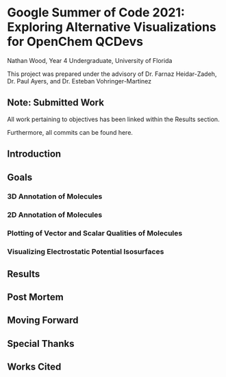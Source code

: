 # Google Summer of Code 2021: Exploring Alternative Visualizations for OpenChem QCDevs
Nathan Wood, Year 4 Undergraduate, University of Florida

This project was prepared under the advisory of Dr. Farnaz Heidar-Zadeh, Dr. Paul Ayers, and Dr. Esteban Vohringer-Martinez 

## Note: Submitted Work
All work pertaining to objectives has been linked within the Results section.

Furthermore, all commits can be found here. 

## Introduction


## Goals
### 3D Annotation of Molecules 

### 2D Annotation of Molecules

### Plotting of Vector and Scalar Qualities of Molecules 

### Visualizing Electrostatic Potential Isosurfaces 
## Results

## Post Mortem

## Moving Forward

## Special Thanks

## Works Cited


